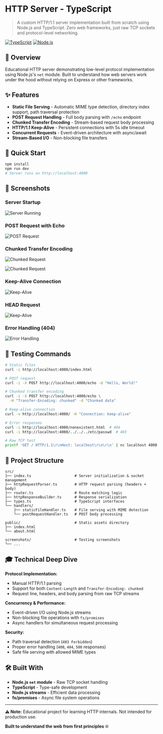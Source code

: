 # HTTP Server - TypeScript

> A custom HTTP/1.1 server implementation built from scratch using Node.js and TypeScript. Zero web frameworks, just raw TCP sockets and protocol-level networking.

[![TypeScript](https://img.shields.io/badge/TypeScript-5.0-blue.svg)](https://www.typescriptlang.org/)
[![Node.js](https://img.shields.io/badge/Node.js-18+-green.svg)](https://nodejs.org/)

## 🎯 Overview

Educational HTTP server demonstrating low-level protocol implementation using Node.js's `net` module. Built to understand how web servers work under the hood without relying on Express or other frameworks.

## ✨ Features

- **Static File Serving** - Automatic MIME type detection, directory index support, path traversal protection
- **POST Request Handling** - Full body parsing with `/echo` endpoint
- **Chunked Transfer Encoding** - Stream-based request body processing
- **HTTP/1.1 Keep-Alive** - Persistent connections with 5s idle timeout
- **Concurrent Requests** - Event-driven architecture with async/await
- **Stream-Based I/O** - Non-blocking file transfers

## 🚀 Quick Start

```bash
npm install
npm run dev
# Server runs on http://localhost:4000
```

## 📸 Screenshots

### Server Startup

![Server Running](./screenshots/server-startup.png)

### POST Request with Echo

![POST Request](./screenshots/post-echo.png)

### Chunked Transfer Encoding

![Chunked Request](./screenshots/chunkedTransfer1.png)

![Chunked Request](./screenshots/chunkedTransfer2.png)

### Keep-Alive Connection

![Keep-Alive](./screenshots/keepAlive.png)

### HEAD Request

![Keep-Alive](./screenshots/headReq.png)

### Error Handling (404)

![Error Handling](./screenshots/404.png)


## 🧪 Testing Commands

```bash
# Static files
curl -i http://localhost:4000/index.html

# POST request
curl -i -X POST http://localhost:4000/echo -d "Hello, World!"

# Chunked transfer encoding
curl -i -X POST http://localhost:4000/echo \
  -H "Transfer-Encoding: chunked" -d "Chunked data"

# Keep-alive connection
curl -v http://localhost:4000/ -H "Connection: keep-alive"

# Error responses
curl -i http://localhost:4000/nonexistent.html  # 404
curl -i http://localhost:4000/../../../etc/passwd  # 403

# Raw TCP test
printf 'GET / HTTP/1.1\r\nHost: localhost\r\n\r\n' | nc localhost 4000
```

## 📁 Project Structure

```
src/
├── index.ts                    # Server initialization & socket management
├── httpRequestParser.ts        # HTTP request parsing (headers + body)
├── router.ts                   # Route matching logic
├── httpResponseBuilder.ts      # Response serialization
├── types.ts                    # TypeScript interfaces
└── handlers/
    ├── staticFileHandler.ts    # File serving with MIME detection
    └── postRequestHandler.ts   # POST body processing

public/                         # Static assets directory
├── index.html
└── about.html

screenshots/                    # Testing screenshots
└── ...
```

## 🎓 Technical Deep Dive

**Protocol Implementation:**

- Manual HTTP/1.1 parsing
- Support for both `Content-Length` and `Transfer-Encoding: chunked`
- Request line, headers, and body parsing from raw TCP streams

**Concurrency & Performance:**

- Event-driven I/O using Node.js streams
- Non-blocking file operations with `fs/promises`
- Async handlers for simultaneous request processing

**Security:**

- Path traversal detection (`403 Forbidden`)
- Proper error handling (`400`, `404`, `500` responses)
- Safe file serving with allowed MIME types

## 🛠️ Built With

- **Node.js `net` module** - Raw TCP socket handling
- **TypeScript** - Type-safe development
- **Node.js streams** - Efficient data processing
- **fs/promises** - Async file system operations

---

**⚠️ Note:** Educational project for learning HTTP internals. Not intended for production use.

**Built to understand the web from first principles** 🌐
